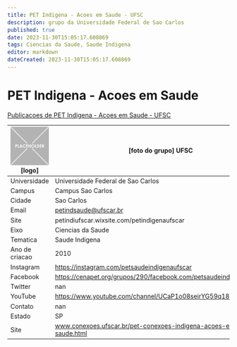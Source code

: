 ```yaml
---
title: PET Indigena - Acoes em Saude - UFSC
description: grupo da Universidade Federal de Sao Carlos
published: true
date: 2023-11-30T15:05:17.608869
tags: Ciencias da Saude, Saude Indigena
editor: markdown
dateCreated: 2023-11-30T15:05:17.608869
---
```


# PET Indigena - Acoes em Saude

[Publicacoes de PET Indigena - Acoes em Saude - UFSC](/atividade/278PETIndigenaAcoesemSaudeUFSC/feed)

| ![placeholder.png](/placeholder.png) [logo] | [foto do grupo] UFSC         |
| ------------------------------------------- | ------------------------------------------------- |
| Universidade                                | Universidade Federal de Sao Carlos      |
| Campus                                      | Campus Sao Carlos            |
| Cidade                                      | Sao Carlos             |
| Email                                       | petindsaude@ufscar.br             |
| Site                                        | petindiufscar.wixsite.com/petindigenaufscar              |
| Eixo                                        | Ciencias da Saude              |
| Tematica                                    | Saude Indigena          |
| Ano de criacao                              | 2010        |
| Instagram                                   | https://instagram.com/petsaudeindigenaufscar         |
| Facebook                                    | https://cenapet.org/grupos/290/facebook.com/petsaudeindigenaufscar/          |
| Twitter                                     | nan           |
| YouTube                                     | https://www.youtube.com/channel/UCaP1o08seirYG59q18hrMXw           |
| Contato                                     | nan         |
| Estado                                      |  SP            |
| Site                                        | www.conexoes.ufscar.br/pet-conexoes-indigena-acoes-em-saude.html |
